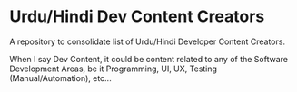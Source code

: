 # Urdu/Hindi Dev Content Creators
A repository to consolidate list of Urdu/Hindi Developer Content Creators.

When I say Dev Content, it could be content related to any of the Software Development Areas, be it Programming, UI, UX, Testing (Manual/Automation), etc...
